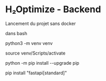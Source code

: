 # H₂Optimize - Backend

Lancement du projet sans docker 

dans bash 


python3 -m venv venv

source venv/Scripts/activate

python -m pip install --upgrade pip

pip install "fastapi[standard]"